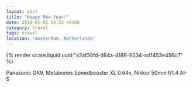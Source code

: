 ```yaml
---
layout: post
title: "Happy New Year!"
date: 2019-01-01 14:52 +0100
category: travel
tags: travel
location: "Amsterdam, Netherlands"
---
```


{% render ucare.liquid uuid:"a2af38fd-d84a-4186-9334-cd1453e456c7" %}

Panasonic GX9, Metabones Speedbooster XL 0.64x, Nikkor 50mm f/1.4 AI-S


